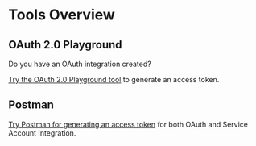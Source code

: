 
# Tools Overview


## OAuth 2.0 Playground
Do you have an OAuth integration created? 

[Try the OAuth 2.0 Playground tool](OAuthPlayground.md) to generate an access token.

## Postman

[Try Postman for generating an access token](Postman.md) for both OAuth and Service Account Integration.

